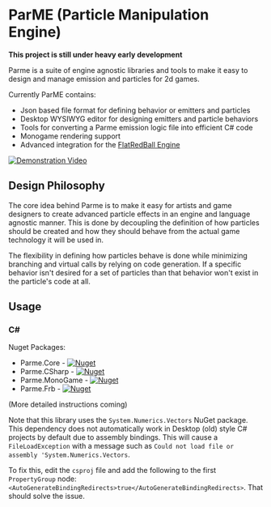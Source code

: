 #  ParME (Particle Manipulation Engine)

**This project is still under heavy early development**

Parme is a suite of engine agnostic libraries and tools to make it easy to design and manage emission and particles for 2d games.  

Currently ParME contains:

* Json based file format for defining behavior or emitters and particles
* Desktop WYSIWYG editor for designing emitters and particle behaviors
* Tools for converting a Parme emission logic file into efficient C# code
* Monogame rendering support
* Advanced integration for the [FlatRedBall Engine]()

[![Demonstration Video](https://i.imgur.com/0D3TIQA.png)](https://www.youtube.com/watch?v=PQO8sO-6BWU "Youtube Video")

## Design Philosophy

The core idea behind Parme is to make it easy for artists and game designers to create advanced particle effects in an engine and language agnostic manner.  This is done by decoupling the definition of how particles should be created and how they should behave from the actual game technology it will be used in.

The flexibility in defining how particles behave is done while minimizing branching and virtual calls by relying on code generation.  If a specific behavior isn't desired for a set of particles than that behavior won't exist in the particle's code at all.  

## Usage

### C#

Nuget Packages: 
* Parme.Core - [![Nuget](https://img.shields.io/nuget/v/Parme.Core?style=flat)](https://www.nuget.org/packages/Parme.Core)
* Parme.CSharp - [![Nuget](https://img.shields.io/nuget/v/Parme.CSharp?style=flat)](https://www.nuget.org/packages/Parme.CSharp)
* Parme.MonoGame - [![Nuget](https://img.shields.io/nuget/v/Parme.MonoGame?style=flat)](https://www.nuget.org/packages/Parme.MonoGame)
* Parme.Frb - [![Nuget](https://img.shields.io/nuget/v/Parme.Frb?style=flat)](https://www.nuget.org/packages/Parme.Frb)


(More detailed instructions coming)

Note that this library uses the `System.Numerics.Vectors` NuGet package.  This dependency does not automatically work in Desktop (old) style C# projects by default due to assembly bindings.   This will cause a `FileLoadException` with a message such as `Could not load file or assembly 'System.Numerics.Vectors`.  

To fix this, edit the `csproj` file and add the following to the first `PropertyGroup` node: `<AutoGenerateBindingRedirects>true</AutoGenerateBindingRedirects>`.  That should solve the issue.